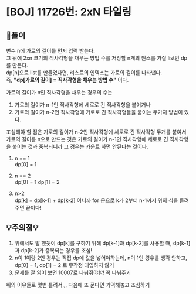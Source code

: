 

# [BOJ] 11726번: 2xN 타일링

## 📝풀이

변수 n에 가로의 길이를 먼저 입력 받는다.</br>
그 뒤에 2xn 크기의 직사각형을 채우는 방법 수를 저장할 n개의 원소를 가질 list인 dp를 만든다.</br>
dp[n]으로 list를 만들었다면, 리스트의 인덱스는 가로의 길이를 나타낸다. </br>
즉, **"dp[가로의 길이] = 직사각형을 채우는 방법 수"** 이다.

가로의 길이가 n인 직사각형을 채우는 경우의 수는 

1) 가로의 길이가 n-1인 직사각형에 세로로 긴 직사각형을 붙이거나
2) 가로의 길이가 n-2인 직사각형에 가로로 긴 직사각형들을 붙이는
두가지 방법이 있다.

조심해야 할 점은 가로의 길이가 n-2인 직사각형에 세로로 긴 직사각형 두개를 붙여서 가로의 길이를 n으로 만드는 것은 
가로의 길이가 n-1인 직사각형에 세로로 긴 직사각형을 붙이는 것과 중복되니까 그 경우는 카운트 하면 안된다는 것이다.

1. n == 1 </br>
dp[0] = 1

2. n == 2 </br>
dp[0] = 1
dp[1] = 2

3. n>2 </br>
dp[k] = dp[k-1] + dp[k-2] 이니까 
for 문으로 k가 2부터 n-1까지 위의 식을 돌려주면 끝이다!

## 💡주의점💡

1. 위에서도 말 했듯이 dp[k]를 구하기 위해 dp[k-1]과 dp[k-2]를 사용할 때, dp[k-1]과 dp[k-2]가 중복되는 경우를 조심!
2. n이 1이랑 2인 경우는 직접 dp에 값을 넣어야하는데, n이 1인 경우를 생각 안하고, dp[0] = 1, dp[1] = 2 로 무작정 대입하지 않기
3. 문제를 잘 읽어 보면 10007로 나눠줘야함! 꼭 나눠주기

위의 이유들로 몇번 틀려서,,, 다음에 또 푼다면 기억해놓고 조심하기
